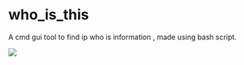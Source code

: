 # who_is_this
A cmd gui tool to find ip who is  information , made using bash script.

![](https://blog.1password.com/posts/2022/increasing-our-bug-bounty-investment/header.png)
